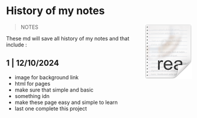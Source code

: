 
# History of my notes 
> NOTES
> <img src="icon.png" align="right"/>

These md will save all history of my notes and that include :


## 1 | 12/10/2024

- image for background link
- html for pages
- make sure that simple and basic
- something idn
- make these page easy and simple to learn
- last one complete this project



